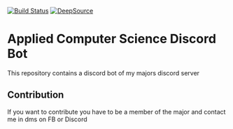 [![Build Status](https://travis-ci.com/CreativePhilip/applied-computer-science-discord-bot.svg?branch=master)](https://travis-ci.com/CreativePhilip/applied-computer-science-discord-bot)
[![DeepSource](https://deepsource.io/gh/CreativePhilip/applied-computer-science-discord-bot.svg/?label=active+issues&show_trend=true)](https://deepsource.io/gh/CreativePhilip/applied-computer-science-discord-bot/?ref=repository-badge)
# Applied Computer Science Discord Bot
This repository contains a discord bot of my majors discord server

## Contribution
If you want to contribute you have to be a member of the major and contact me in dms on FB or Discord
